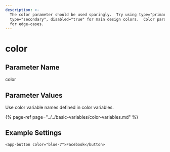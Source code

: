 ```yaml
---
description: >-
  The color parameter should be used sparingly.  Try using type="primary",
  type="secondary", disabled="true" for main design colors.  Color parameter is
  for edge-cases.
---
```


# color

## Parameter Name

color

## Parameter Values

Use color variable names defined in color variables.

{% page-ref page="../../basic-variables/color-variables.md" %}

## Example Settings

```text
<app-button color="blue-7">Facebook</button>
```


